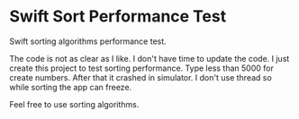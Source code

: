# Swift Sort Performance Test
Swift sorting algorithms performance test.

The code is not as clear as I like.
I don't have time to update the code.
I just create this project to test sorting performance. 
Type less than 5000 for create numbers.
After that it crashed in simulator.
I don't use thread so while sorting the app can freeze.

Feel free to use sorting algorithms.
